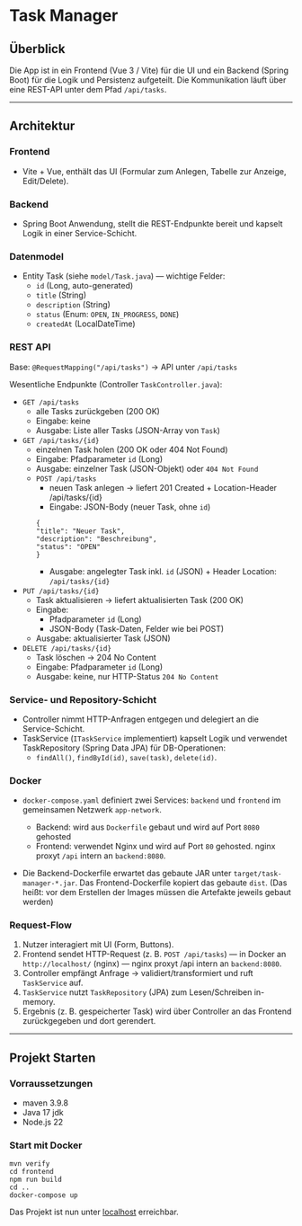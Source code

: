 # Task Manager

## Überblick

Die App ist in ein Frontend (Vue 3 / Vite) für die UI und ein Backend (Spring Boot) für
die Logik und Persistenz aufgeteilt.
Die Kommunikation läuft über eine REST-API unter dem Pfad ```/api/tasks```.

---

## Architektur

### Frontend

- Vite + Vue, enthält das UI (Formular zum Anlegen, Tabelle zur Anzeige, Edit/Delete).

### Backend

- Spring Boot Anwendung, stellt die REST-Endpunkte bereit und kapselt Logik in einer Service-Schicht.

### Datenmodel

- Entity Task (siehe ```model/Task.java```) — wichtige Felder:
    * ```id``` (Long, auto-generated)
    * ```title``` (String)
    * ```description``` (String)
    * ```status``` (Enum: ```OPEN```, ```IN_PROGRESS```, ```DONE```)
    * ```createdAt``` (LocalDateTime)

### REST API

Base: ```@RequestMapping("/api/tasks")``` → API unter ```/api/tasks```

Wesentliche Endpunkte (Controller ```TaskController.java```):

- ```GET /api/tasks```
    - alle Tasks zurückgeben (200 OK)
    - Eingabe: keine
    - Ausgabe: Liste aller Tasks (JSON-Array von ```Task```)
- ```GET /api/tasks/{id}```
    - einzelnen Task holen (200 OK oder 404 Not Found)
    - Eingabe: Pfadparameter ```id``` (Long)
    - Ausgabe: einzelner Task (JSON-Objekt) oder ```404 Not Found```
    - ```POST /api/tasks```
        - neuen Task anlegen → liefert 201 Created + Location-Header /api/tasks/{id}
        - Eingabe: JSON-Body (neuer Task, ohne ```id```)
      ```
      {
      "title": "Neuer Task",
      "description": "Beschreibung",
      "status": "OPEN"
      }
      ```
        - Ausgabe: angelegter Task inkl. ```id``` (JSON) + Header Location: ```/api/tasks/{id}```
- ```PUT /api/tasks/{id}```
    - Task aktualisieren → liefert aktualisierten Task (200 OK)
    - Eingabe:
        - Pfadparameter ```id``` (Long)
        - JSON-Body (Task-Daten, Felder wie bei POST)
    - Ausgabe: aktualisierter Task (JSON)
- ```DELETE /api/tasks/{id}```
    - Task löschen → 204 No Content
    - Eingabe: Pfadparameter ```id``` (Long)
    - Ausgabe: keine, nur HTTP-Status ```204 No Content```

### Service- und Repository-Schicht

- Controller nimmt HTTP-Anfragen entgegen und delegiert an die Service-Schicht.
- TaskService (```ITaskService``` implementiert) kapselt Logik und verwendet TaskRepository (Spring Data JPA) für
  DB-Operationen:
    - ```findAll()```, ```findById(id)```, ```save(task)```, ```delete(id)```.

### Docker

- ```docker-compose.yaml``` definiert zwei Services: ```backend``` und ```frontend``` im gemeinsamen Netzwerk
  ```app-network```.
    - Backend: wird aus ```Dockerfile``` gebaut und wird auf Port ```8080``` gehosted
    - Frontend: verwendet Nginx und wird auf Port ```80``` gehosted. nginx proxyt ```/api``` intern an
      ```backend:8080```.

- Die Backend-Dockerfile erwartet das gebaute JAR unter ```target/task-manager-*.jar```. Das Frontend-Dockerfile kopiert
  das gebaute ```dist```.
  (Das heißt: vor dem Erstellen der Images müssen die Artefakte jeweils gebaut werden)

### Request-Flow

1. Nutzer interagiert mit UI (Form, Buttons).
2. Frontend sendet HTTP-Request (z. B. ```POST /api/tasks```) — in Docker an ```http://localhost/``` (nginx) —
   nginx proxyt /api intern an ```backend:8080```.
3. Controller empfängt Anfrage → validiert/transformiert und ruft ```TaskService``` auf.
4. ```TaskService``` nutzt ```TaskRepository``` (JPA) zum Lesen/Schreiben in-memory.
5. Ergebnis (z. B. gespeicherter Task) wird über Controller an das Frontend zurückgegeben und dort gerendert.

---

## Projekt Starten

### Vorraussetzungen

- maven 3.9.8
- Java 17 jdk
- Node.js 22

### Start mit Docker

```
mvn verify
cd frontend
npm run build
cd ..
docker-compose up
```

Das Projekt ist nun unter [localhost](http://localhost) erreichbar.
